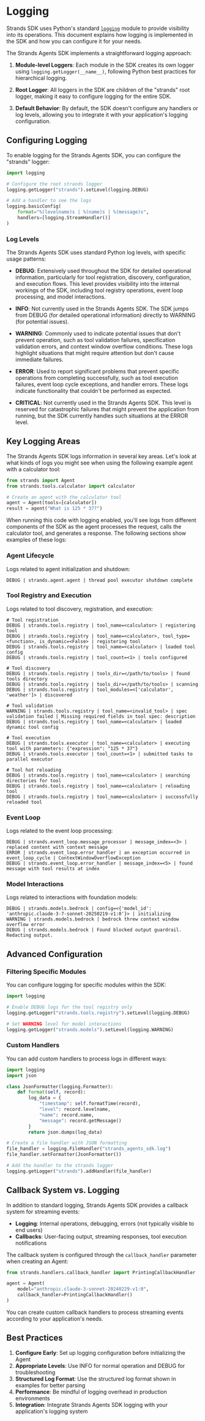 # Logging

Strands SDK uses Python's standard [`logging`](https://docs.python.org/3/library/logging.html) module to provide visibility into its operations. This document explains how logging is implemented in the SDK and how you can configure it for your needs.

The Strands Agents SDK implements a straightforward logging approach:

1. **Module-level Loggers**: Each module in the SDK creates its own logger using `logging.getLogger(__name__)`, following Python best practices for hierarchical logging.

2. **Root Logger**: All loggers in the SDK are children of the "strands" root logger, making it easy to configure logging for the entire SDK.

3. **Default Behavior**: By default, the SDK doesn't configure any handlers or log levels, allowing you to integrate it with your application's logging configuration.

## Configuring Logging

To enable logging for the Strands Agents SDK, you can configure the "strands" logger:

```python
import logging

# Configure the root strands logger
logging.getLogger("strands").setLevel(logging.DEBUG)

# Add a handler to see the logs
logging.basicConfig(
    format="%(levelname)s | %(name)s | %(message)s", 
    handlers=[logging.StreamHandler()]
)
```

### Log Levels

The Strands Agents SDK uses standard Python log levels, with specific usage patterns:

- **DEBUG**: Extensively used throughout the SDK for detailed operational information, particularly for tool registration, discovery, configuration, and execution flows. This level provides visibility into the internal workings of the SDK, including tool registry operations, event loop processing, and model interactions.

- **INFO**: Not currently used in the Strands Agents SDK. The SDK jumps from DEBUG (for detailed operational information) directly to WARNING (for potential issues).

- **WARNING**: Commonly used to indicate potential issues that don't prevent operation, such as tool validation failures, specification validation errors, and context window overflow conditions. These logs highlight situations that might require attention but don't cause immediate failures.

- **ERROR**: Used to report significant problems that prevent specific operations from completing successfully, such as tool execution failures, event loop cycle exceptions, and handler errors. These logs indicate functionality that couldn't be performed as expected.

- **CRITICAL**: Not currently used in the Strands Agents SDK. This level is reserved for catastrophic failures that might prevent the application from running, but the SDK currently handles such situations at the ERROR level.

## Key Logging Areas

The Strands Agents SDK logs information in several key areas. Let's look at what kinds of logs you might see when using the following example agent with a calculator tool:

```python
from strands import Agent
from strands.tools.calculator import calculator

# Create an agent with the calculator tool
agent = Agent(tools=[calculator])
result = agent("What is 125 * 37?")
```

When running this code with logging enabled, you'll see logs from different components of the SDK as the agent processes the request, calls the calculator tool, and generates a response. The following sections show examples of these logs:

### Agent Lifecycle

Logs related to agent initialization and shutdown:

```
DEBUG | strands.agent.agent | thread pool executor shutdown complete
```

### Tool Registry and Execution

Logs related to tool discovery, registration, and execution:

```
# Tool registration
DEBUG | strands.tools.registry | tool_name=<calculator> | registering tool
DEBUG | strands.tools.registry | tool_name=<calculator>, tool_type=<function>, is_dynamic=<False> | registering tool
DEBUG | strands.tools.registry | tool_name=<calculator> | loaded tool config
DEBUG | strands.tools.registry | tool_count=<1> | tools configured

# Tool discovery
DEBUG | strands.tools.registry | tools_dir=</path/to/tools> | found tools directory
DEBUG | strands.tools.registry | tools_dir=</path/to/tools> | scanning
DEBUG | strands.tools.registry | tool_modules=<['calculator', 'weather']> | discovered

# Tool validation
WARNING | strands.tools.registry | tool_name=<invalid_tool> | spec validation failed | Missing required fields in tool spec: description
DEBUG | strands.tools.registry | tool_name=<calculator> | loaded dynamic tool config

# Tool execution
DEBUG | strands.tools.executor | tool_name=<calculator> | executing tool with parameters: {"expression": "125 * 37"}
DEBUG | strands.tools.executor | tool_count=<1> | submitted tasks to parallel executor

# Tool hot reloading
DEBUG | strands.tools.registry | tool_name=<calculator> | searching directories for tool
DEBUG | strands.tools.registry | tool_name=<calculator> | reloading tool
DEBUG | strands.tools.registry | tool_name=<calculator> | successfully reloaded tool
```

### Event Loop

Logs related to the event loop processing:

```
DEBUG | strands.event_loop.message_processor | message_index=<3> | replaced content with context message
ERROR | strands.event_loop.error_handler | an exception occurred in event_loop_cycle | ContextWindowOverflowException
DEBUG | strands.event_loop.error_handler | message_index=<5> | found message with tool results at index
```

### Model Interactions

Logs related to interactions with foundation models:

```
DEBUG | strands.models.bedrock | config=<{'model_id': 'anthropic.claude-3-7-sonnet-20250219-v1:0'}> | initializing
WARNING | strands.models.bedrock | bedrock threw context window overflow error
DEBUG | strands.models.bedrock | Found blocked output guardrail. Redacting output.
```

## Advanced Configuration

### Filtering Specific Modules

You can configure logging for specific modules within the SDK:

```python
import logging

# Enable DEBUG logs for the tool registry only
logging.getLogger("strands.tools.registry").setLevel(logging.DEBUG)

# Set WARNING level for model interactions
logging.getLogger("strands.models").setLevel(logging.WARNING)
```

### Custom Handlers

You can add custom handlers to process logs in different ways:

```python
import logging
import json

class JsonFormatter(logging.Formatter):
    def format(self, record):
        log_data = {
            "timestamp": self.formatTime(record),
            "level": record.levelname,
            "name": record.name,
            "message": record.getMessage()
        }
        return json.dumps(log_data)

# Create a file handler with JSON formatting
file_handler = logging.FileHandler("strands_agents_sdk.log")
file_handler.setFormatter(JsonFormatter())

# Add the handler to the strands logger
logging.getLogger("strands").addHandler(file_handler)
```

## Callback System vs. Logging

In addition to standard logging, Strands Agents SDK provides a callback system for streaming events:

- **Logging**: Internal operations, debugging, errors (not typically visible to end users)
- **Callbacks**: User-facing output, streaming responses, tool execution notifications

The callback system is configured through the `callback_handler` parameter when creating an Agent:

```python
from strands.handlers.callback_handler import PrintingCallbackHandler

agent = Agent(
    model="anthropic.claude-3-sonnet-20240229-v1:0",
    callback_handler=PrintingCallbackHandler()
)
```

You can create custom callback handlers to process streaming events according to your application's needs.

## Best Practices

1. **Configure Early**: Set up logging configuration before initializing the Agent
2. **Appropriate Levels**: Use INFO for normal operation and DEBUG for troubleshooting
3. **Structured Log Format**: Use the structured log format shown in examples for better parsing
4. **Performance**: Be mindful of logging overhead in production environments
5. **Integration**: Integrate Strands Agents SDK logging with your application's logging system
